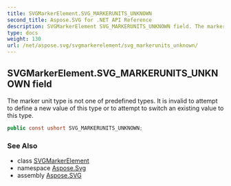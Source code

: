 ```yaml
---
title: SVGMarkerElement.SVG_MARKERUNITS_UNKNOWN
second_title: Aspose.SVG for .NET API Reference
description: SVGMarkerElement SVG_MARKERUNITS_UNKNOWN field. The marker unit type is not one of predefined types. It is invalid to attempt to define a new value of this type or to attempt to switch an existing value to this type
type: docs
weight: 130
url: /net/aspose.svg/svgmarkerelement/svg_markerunits_unknown/
---
```

## SVGMarkerElement.SVG_MARKERUNITS_UNKNOWN field

The marker unit type is not one of predefined types. It is invalid to attempt to define a new value of this type or to attempt to switch an existing value to this type.

```csharp
public const ushort SVG_MARKERUNITS_UNKNOWN;
```

### See Also

* class [SVGMarkerElement](../)
* namespace [Aspose.Svg](../../../aspose.svg/)
* assembly [Aspose.SVG](../../../)
